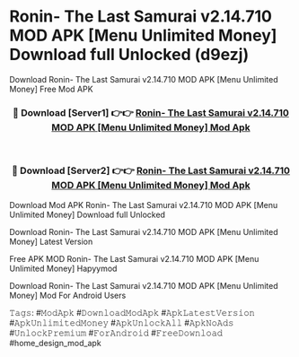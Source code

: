 # Ronin- The Last Samurai v2.14.710 MOD APK [Menu Unlimited Money] Download full Unlocked (d9ezj)
Download Ronin- The Last Samurai v2.14.710 MOD APK [Menu Unlimited Money] Free Mod APK

<div align="center">
<h3>🔴 Download [Server1] 👉👉 <a href="https://apkcomod.com?title=Ronin-_The_Last_Samurai_v2.14.710_MOD_APK_[Menu_Unlimited_Money]">Ronin- The Last Samurai v2.14.710 MOD APK [Menu Unlimited Money] Mod Apk</a></h3><br>

<h3>🔴 Download [Server2] 👉👉 <a href="https://apkcomod.com?title=Ronin-_The_Last_Samurai_v2.14.710_MOD_APK_[Menu_Unlimited_Money]">Ronin- The Last Samurai v2.14.710 MOD APK [Menu Unlimited Money] Mod Apk</a></h3>
</div>


Download Mod APK Ronin- The Last Samurai v2.14.710 MOD APK [Menu Unlimited Money] Download full Unlocked

Download Ronin- The Last Samurai v2.14.710 MOD APK [Menu Unlimited Money] Latest Version

Free APK MOD Ronin- The Last Samurai v2.14.710 MOD APK [Menu Unlimited Money] Hapyymod

Download Ronin- The Last Samurai v2.14.710 MOD APK [Menu Unlimited Money] Mod For Android Users

𝚃𝚊𝚐𝚜: #𝙼𝚘𝚍𝙰𝚙𝚔 #𝙳𝚘𝚠𝚗𝚕𝚘𝚊𝚍𝙼𝚘𝚍𝙰𝚙𝚔 #𝙰𝚙𝚔𝙻𝚊𝚝𝚎𝚜𝚝𝚅𝚎𝚛𝚜𝚒𝚘𝚗 #𝙰𝚙𝚔𝚄𝚗𝚕𝚒𝚖𝚒𝚝𝚎𝚍𝙼𝚘𝚗𝚎𝚢 #𝙰𝚙𝚔𝚄𝚗𝚕𝚘𝚌𝚔𝙰𝚕𝚕 #𝙰𝚙𝚔𝙽𝚘𝙰𝚍𝚜 #𝚄𝚗𝚕𝚘𝚌𝚔𝙿𝚛𝚎𝚖𝚒𝚞𝚖 #𝙵𝚘𝚛𝙰𝚗𝚍𝚛𝚘𝚒𝚍 #𝙵𝚛𝚎𝚎𝙳𝚘𝚠𝚗𝚕𝚘𝚊𝚍 #home_design_mod_apk